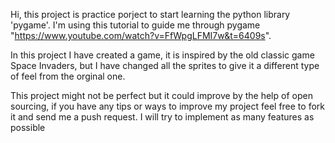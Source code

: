 Hi, this project is practice porject to start learning the python library 'pygame'. I'm using this tutorial to guide me through pygame "https://www.youtube.com/watch?v=FfWpgLFMI7w&t=6409s".

In this project I have created a game, it is inspired by the old classic game Space Invaders, but I have changed all the sprites to give it a different type of feel from the orginal one.

This project might not be perfect but it could improve by the help of open sourcing, if you have any tips or ways to improve my project feel free to fork it and send me a push request. I will try to implement as many features as possible
